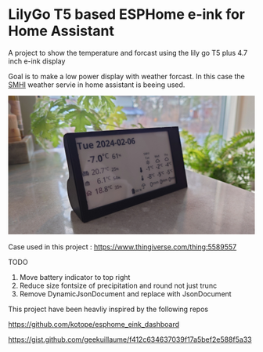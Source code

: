 # LilyGo T5 based ESPHome e-ink for Home Assistant

A project to show the temperature and forcast using the lily go T5 plus 4.7 inch e-ink display

Goal is to make a low power display with weather forcast. In this case the [SMHI](https://www.home-assistant.io/integrations/smhi/) weather servie in home assistant is beeing used. 



![Case image](https://github.com/Greyhouse-Consulting/esphome_eink/blob/main/case.JPG "The case")

Case used in this project : https://www.thingiverse.com/thing:5589557


TODO

1. Move battery indicator to top right
2. Reduce size fontsize of precipitation and round not just trunc
3. Remove DynamicJsonDocument and replace with JsonDocument

This project have been heavliy inspired by the following repos

https://github.com/kotope/esphome_eink_dashboard

https://gist.github.com/geekuillaume/f412c634637039f17a5bef2e588f5a33